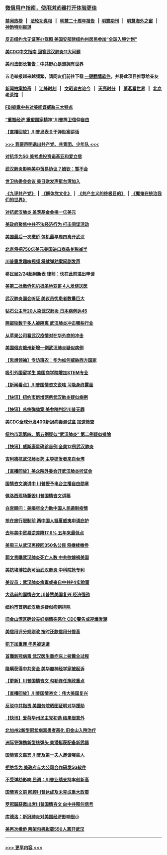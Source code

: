 ### [微信用户指南，使用浏览器打开体验更佳](https://github.com/gfw-breaker/banned-news1/blob/master/indexes/wechat-guide.md?t=0)
#### [禁闻热榜](热点新闻.md?t=0)  &nbsp;&nbsp;|&nbsp;&nbsp; [法轮功真相](https://github.com/gfw-breaker/truth/blob/master/README.md?t=0) &nbsp;&nbsp;|&nbsp;&nbsp; [明慧二十周年报告](https://github.com/gfw-breaker/mh-reports/blob/master/README.md?t=0) &nbsp;&nbsp;|&nbsp;&nbsp;[明慧期刊](https://github.com/gfw-breaker/mh-qikan) &nbsp;&nbsp;|&nbsp;&nbsp; [明慧海外之窗](https://github.com/gfw-breaker/mh-news/blob/master/README.md?t=0) &nbsp;&nbsp;|&nbsp;&nbsp; [神韵特别报道](https://github.com/gfw-breaker/mh-news/blob/master/shenyun.md?t=0)
#### [反击纽约允无证客办驾照  美国安部禁纽约州居民参加“全球入境计划”](../pages/nsc412/n11849828.md?t=02070611) 
#### [美CDC中文指南 回答武汉肺炎11大问题](../pages/nsc412/n11849703.md?t=02070611) 
#### [美司法部长警告：中共野心是想拥有世界](../pages/nsc412/n11849769.md?t=02070611) 
#### 五毛举报越来越频繁，请网友们前往下载 [一键翻墙软件](https://github.com/gfw-breaker/ssr-accounts)，并将此项目推荐给亲友
#### [新闻拍案惊奇](https://github.com/gfw-breaker/banned-news1/blob/master/pages/link4.md) &nbsp;&nbsp;|&nbsp;&nbsp; [江峰时刻](https://github.com/gfw-breaker/banned-news1/blob/master/pages/link4.md) &nbsp;&nbsp;|&nbsp;&nbsp; [文昭谈古论今](https://github.com/gfw-breaker/banned-news1/blob/master/pages/link4.md) &nbsp;&nbsp;|&nbsp;&nbsp; [天亮时分](https://github.com/gfw-breaker/banned-news1/blob/master/pages/link4.md) &nbsp;&nbsp;|&nbsp;&nbsp; [萧茗看世界](https://github.com/gfw-breaker/banned-news1/blob/master/pages/link4.md) &nbsp;&nbsp;|&nbsp;&nbsp; [北京老茶馆](https://github.com/gfw-breaker/banned-news1/blob/master/pages/link4.md) &nbsp;&nbsp;|&nbsp;&nbsp; 
#### [FBI披露中共对美间谍威胁三大特点](../pages/nsc412/n11849700.md?t=02070611) 
#### [“重振经济 重塑国家精神”川普捍卫信仰自由](../pages/nsc412/n11849641.md?t=02070611) 
#### [【直播回放】川普发表关于弹劾案讲话](../pages/nsc412/n11849472.md?t=02070611) 
#### [>>> 我要声明退出共产党、共青团、少年队 <<<](https://github.com/begood0513/goodnews/blob/master/quit/letter.md) 
#### [对抗华为5G 美考虑投资诺基亚和爱立信](../pages/nsc412/n11849510.md?t=02070611) 
#### [武汉肺炎影响美中贸易协议？姆钦：暂不会](../pages/nsc412/n11849497.md?t=02070611) 
#### [世卫执委会会议 美日欧发声挺台湾加入](../pages/nsc412/n11849433.md?t=02070611) 
#### [《九评共产党》](https://github.com/begood0513/9ping.md/blob/master/README.md) &nbsp;|&nbsp; [《解体党文化》](../../../../jtdwh.md/blob/master/README.md)  &nbsp;|&nbsp; [《共产主义的终极目的》](../../../../gczydzjmd.md/blob/master/README.md) &nbsp;|&nbsp; [《魔鬼在统治我们的世界》](../../../../mgztzwmdsj.md/blob/master/README.md) 
#### [对抗武汉肺炎 盖茨基金会捐一亿美元](../pages/nsc412/n11848953.md?t=02070611) 
#### [美政府聚焦中共不法经济行为 打击间谍活动](../pages/nsc412/n11849322.md?t=02070611) 
#### [美国最后一次撤侨 包机最早周四离开武汉](../pages/nsc412/n11849395.md?t=02070611) 
#### [北京将把750亿美元美国进口商品关税减半](../pages/nsc412/n11848896.md?t=02070611) 
#### [川普重发趣味视频 将就弹劾案闹剧发声](../pages/nsc412/n11848715.md?t=02070611) 
#### [移民局2/24起用新表  律师：快在此前递出申请](../pages/nsc412/n11848220.md?t=02070611) 
#### [美第二批撤侨包机抵圣地亚哥 4人发烧送医](../pages/nsc412/n11847923.md?t=02070611) 
#### [武汉肺炎国会听证 美议员忧患者数量巨大](../pages/nsc412/n11844851.md?t=02070611) 
#### [钻石公主号20人染武汉肺炎 日本病例达45](../pages/nsc412/n11847823.md?t=02070611) 
#### [两邮轮数千多人被隔离 武汉肺炎冲击哪些行业](../pages/nsc412/n11847456.md?t=02070611) 
#### [从苹果公司看武汉疫情对在华外商的冲击](../pages/nsc412/n11847586.md?t=02070611) 
#### [美国俄亥俄州新增一例武汉肺炎疑似病例](../pages/nsc412/n11847714.md?t=02070611) 
#### [【思想领袖】专访班农：华为如何威胁西方国家](../pages/nsc412/n11847306.md?t=02070611) 
#### [吸引外国留学生 美国商学院增加STEM专业](../pages/nsc412/n11847417.md?t=02070611) 
#### [【新闻看点】川普国情咨文说啥 习隐身终露面](../pages/nsc412/n11847016.md?t=02070611) 
#### [【快讯】纽约市新增两例武汉肺炎疑似病例](../pages/nsc412/n11847250.md?t=02070611) 
#### [【快讯】总统弹劾案 美参院判定川普无罪](../pages/nsc412/n11847316.md?t=02070611) 
#### [美CDC全球分发400新冠病毒测试盒 加速筛查](../pages/nsc412/n11847260.md?t=02070611) 
#### [纽约市现第四、第五例疑似“武汉肺炎”   第二例疑似排除](../pages/nsc412/n11847332.md?t=02070611) 
#### [【快讯】威斯康星确诊首例 全美12例武汉肺炎](../pages/nsc412/n11847162.md?t=02070611) 
#### [吉利德抗武汉肺炎药 主导研发者来自台湾](../pages/nsc412/n11847064.md?t=02070611) 
#### [【直播回放】美众院外委会开武汉肺炎听证会](../pages/nsc412/n11846727.md?t=02070611) 
#### [国情咨文演讲中 川普授予电台主播自由勋章](../pages/nsc412/n11846815.md?t=02070611) 
#### [佩洛西现场撕毁川普国情咨文讲稿](../pages/nsc412/n11846724.md?t=02070611) 
#### [白宫顾问：美竭尽全力助中国人民遏制疫情](../pages/nsc412/n11846756.md?t=02070611) 
#### [抢在旅行限制前 两中国人抵夏威夷申请庇护](../pages/nsc412/n11846866.md?t=02070611) 
#### [去年美中贸易逆差降17.6% 五年来最低点](../pages/nsc412/n11846755.md?t=02070611) 
#### [美周三从武汉再接回350名公民 将继续撤侨](../pages/nsc412/n11846705.md?t=02070611) 
#### [郭文贵曝武汉肺炎死亡人数 中共欲嫁祸美国](../pages/nsc412/n11846240.md?t=02070611) 
#### [美抗埃博拉药可治武汉肺炎 中科院抢专利](../pages/nsc412/n11846409.md?t=02070611) 
#### [美议员：武汉肺炎病毒或来自中共P4实验室](../pages/nsc412/n11846043.md?t=02070611) 
#### [大选前的国情咨文 川普赞美国复兴 经济强劲](../pages/nsc412/n11845526.md?t=02070611) 
#### [纽约市首例武汉肺炎疑似病例排除](../pages/nsc412/n11844989.md?t=02070611) 
#### [旧金山湾区确诊夫妇病情突恶化 CDC警告或迎爆发潮](../pages/nsc412/n11845730.md?t=02070611) 
#### [美信用评分规则改  按时还款信用分提高](../pages/nsc412/n11845488.md?t=02070611) 
#### [犯下加重罪 华男被速遣](../pages/nsc412/n11845476.md?t=02070611) 
#### [首曝新冠病毒 武汉医生重症床上披露全过程](../pages/nsc412/n11845150.md?t=02070611) 
#### [隐瞒获得中共资金 美华裔神经学家被起诉](../pages/nsc412/n11844879.md?t=02070611) 
#### [【更新】川普国情咨文 勾勒连任施政重点](../pages/nsc412/n11845223.md?t=02070611) 
#### [【直播回放】川普国情咨文：伟大美国复兴](../pages/nsc412/n11842079.md?t=02070611) 
#### [反驳中共指责 美国务院晒图证明对华援助](../pages/nsc412/n11844859.md?t=02070611) 
#### [【快讯】爱荷华州民主党初选 结果很意外](../pages/nsc412/n11844878.md?t=02070611) 
#### [北加州2新型冠状病毒患者恶化 旧金山入院治疗](../pages/nsc412/n11844842.md?t=02070611) 
#### [洲际导弹携新型核弹头 美潜艇获配备新武器](../pages/nsc412/n11844680.md?t=02070611) 
#### [国情咨文嘉宾 川普及第一夫人邀请哪些人](../pages/nsc412/n11844712.md?t=02070611) 
#### [拒绝华为 美政府与大公司合作研发5G软件](../pages/nsc412/n11844625.md?t=02070611) 
#### [不受弹劾影响 民调：川普业绩支持率创新高](../pages/nsc412/n11844622.md?t=02070611) 
#### [国情咨文前 回顾川普达成及未完成重大政策](../pages/nsc412/n11844581.md?t=02070611) 
#### [罗冠聪获邀出席川普国情咨文 向中共释何信号](../pages/nsc412/n11844355.md?t=02070611) 
#### [库德洛：新冠肺炎对美国经济影响很小](../pages/nsc412/n11844418.md?t=02070611) 
#### [美再次撤侨 两架包机拟载550人离开武汉](../pages/nsc412/n11844407.md?t=02070611) 

----
#### [ >>> 更早内容 <<< ](../indexes/nsc412-earlier.md)
